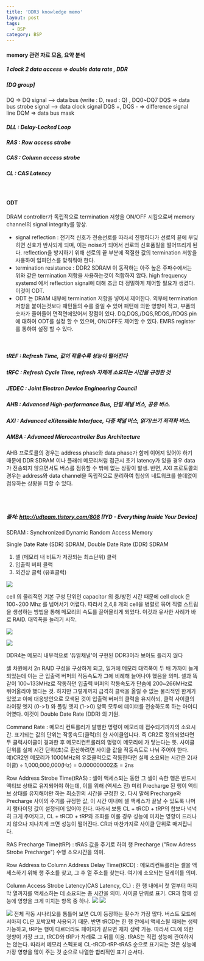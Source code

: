 ```yaml
---
title: 'DDR3 knowledge memo'
layout: post
tags:
  - BSP
category: BSP
---
```

#### memory 관련 자료 모음, 요약 분석

##### 1 clock 2 data  access => double data rate , DDR

##### [DQ group]
DQ        =>  DQ signal --> data bus (write : D, read : Q)  ,    DQ0~DQ7
DQS     =>  data bus strobe signal --> data clock signal
DQS +, DQS -   =>  difference signal line
DQM   => data bus mask

##### DLL : Delay-Locked Loop

##### RAS : Row access strobe
##### CAS : Column access strobe
##### CL : CAS Latency

<br>

#### ODT 
DRAM controller가 독립적으로 termination 저항을 ON/OFF  시킴으로써 memory channel의 signal integrity를 향상.
* signal reflection : 전기적 신호가 전송선로를 따라서 진행하다가 선로의 끝에 부딪히면 신호가 반사되게 되며, 이는 noise가 되어서 선로의 신호품질을 떨어뜨리게 된다. reflection을 방지하기 위해 선로의 끝 부분에 적절한 값의 termination 저항을 사용하여 임피던스를 맞춰줘야 한다.
* termination resistance : DDR2 SDRAM 이 동작하는 아주 높은 주파수에서는 위와 같은 termination 저항을 사용하는것이 적합하지 않다. high frequency  systemd 에서 reflection signal에 대해 조금 더 정밀하게 제어할 필요가 생겼다. 이것이 ODT.
* ODT 는 DRAM 내부에 termination 저항을 넣어서 제어한다. 외부에 termination 저항을 붙이는것보다 패턴들의 수를 줄일 수 있어 패턴에 의한 영향이 적고, 부품의 숫자가 줄어들어 면적면에있어서 장점이 있다.
DQ,DQS,/DQS,RDQS,/RDQS pin에 대하여 ODT를 설정 할 수 있으며, ON/OFF도 제어할 수 있다.
EMRS register 를 통하여 설정 할 수 있다.

<br>

##### tREF : Refresh Time, 값이 작을수록 성능이 떨어진다
##### tRFC : Refresh Cycle Time, refresh 자체에 소요되는 시간을 규정한 것

##### JEDEC : Joint Electron Device Engineering Council

##### AHB : Advanced High-performance Bus, 단일 채널 버스, 공유 버스.
##### AXI : Advanced eXitensible Interface, 다중 채널 버스, 읽기/쓰기 최적화 버스.
##### AMBA : Advanced Microcontroller Bus Architecture
AHB 프로토콜의 경우는 address phase와 data phase가 함께 이어져 있어야 하기 때문에 DDR SDRAM 이나 플래쉬 메모리처럼 접근시 초기 latency가 있을 경우 data가 전송되지 않으면서도 버스를 점유할 수 밖에 없는 상황이 발생. 
반면, AXI 프로토콜의 경우는 address와 data channel을 독립적으로 분리하여 칩상의 네트워크를 쓸데없이 점유하는 상황을 피할 수 있다.

<br><br>


##### 출처: http://udteam.tistory.com/808 [IYD - Everything Inside Your Device]

SDRAM : Synchronized Dynamic Random Access Memory

Single Date Rate (SDR) SDRAM, Double Date Rate (DDR) SDRAM

1. 셀 (메모리 내 비트가 저장되는 최소단위) 클럭
2. 입출력 버퍼 클럭
3. 외견상 클럭 (유효클럭)

![](http://cfile21.uf.tistory.com/image/260B7445561240E322AC99)

cell 의 물리적인 기본 구성 단위인 capacitor 의 충/방전 시간 때문에 cell clock 은 100~200 Mhz 를 넘어서기 어렵다.
따라서 2,4,8 개의 cell을 병렬로 묶어 직렬 스트림을 생성하는 방법을 통해 메모리의 속도를 끌어올리게 되었다.
이것과 유사한 사례가 바로 RAID. 대역폭을 늘리기 시작.

![](http://cfile8.uf.tistory.com/image/221A3245561240E414CFBE)

![](http://cfile25.uf.tistory.com/image/24086F45561240E5252355)

DDR4는 메모리 내부적으로 '듀얼채널'이 구현된 DDR3이라 보아도 틀리지 않다

셀 차원에서 2n RAID 구성을 구상하게 되고, 일거에 메모리 대역폭이 두 배 가까이 늘게 되었는데 이는 곧 입출력 버퍼의 작동속도가 그에 비례해 늘어나야 했음을 의미.
셀과 똑같이 100~133MHz로 작동하던 입출력 버퍼의 작동속도가 단숨에 200~266MHz로 뛰어올라야 했다는 것. 하지만 그렇게까지 급격히 클럭을 올릴 수 없는 물리적인 한계가 있었고 이에 대응방안으로 모색된 것이 입출력 버퍼의 클럭을 유지하되, 클럭 사이클의 라이징 엣지 (0->1) 와 폴링 엣지 (1->0) 양쪽 모두에 데이터를 전송하도록 하는 아이디어였다. 이것이 Double Date Rate (DDR) 의 기원.


Command Rate : 메모리 컨트롤러가 발행한 명령이 메모리에 접수되기까지의 소요시간. 표기되는 값의 단위는 작동속도(클럭)의 한 사이클입니다. 즉 CR2로 정의되었다면 두 클럭사이클이 경과한 후 메모리컨트롤러의 명령이 메모리에 가 닿는다는 뜻. 사이클 단위를 실제 시간 단위(초)로 환산하려면 사이클 값을 작동속도로 나눠 주어야 한다. 예)CR2인 메모리가 1000MHz의 유효클럭으로 작동한다면 실제 소요되는 시간은 2(사이클) ÷ 1,000,000,000(Hz) = 0.000000002초 = 2ns

Row Address Strobe Time(tRAS) : 셀이 액세스되는 동안 그 셀이 속한 행은 반드시 액티브 상태로 유지되어야 하는데, 이를 위해 (액세스 전) 미리 Precharge 된 행이 액티브 상태를 유지해야만 하는 최소한의 시간을 규정한 것. 다시 말해 Precharge와 Precharge 사이의 주기를 규정한 값, 이 시간 이내에 셀 액세스가 끝날 수 있도록 나머지 램타이밍 값이 설정되어 있어야 한다. 따라서 보통 CL + tRCD + tRP의 합보다 넉넉히 크게 주어지고, CL + tRCD + tRP와 조화를 이룰 경우 성능에 미치는 영향이 드러나지 않으나 지나치게 크면 성능이 떨어진다. CR과 마찬가지로 사이클 단위로 매겨집니다.

RAS Precharge Time(tRP) : tRAS 값을 주기로 하여 행 Precharge ("Row Adress Strobe Precharge")  수행 소요시간을 의미.

Row Address to Column Address Delay Time(tRCD) : 메모리컨트롤러는 셀을 액세스하기 위해 행 주소를 찾고, 그 후 열 주소를 찾는다. 여기에 소요되는 딜레이를 의미.

Column Access Strobe Latency(CAS Latency, CL) : 한 행 내에서 첫 열부터 마지막 열까지를 액세스하는 데 소요되는 총 시간을 의미. 사이클 단위로 표기.
CR과 함께 성능에 영향을 크게 미치는 항목 중 하나.
![](http://cfile28.uf.tistory.com/image/2372063956124CF3152DBC)
![](http://cfile22.uf.tistory.com/image/2415393656124C7803C4A9)

![](http://cfile23.uf.tistory.com/image/2579973856124EEB31435E)
전체 작동 시나리오를 통틀어 보면 CL이 등장하는 횟수가 가장 많다. 버스트 모드에서마저 CL은 꼬박꼬박 사용되기 때문. 
반면 tRCD는 한 행 안에서 액세스될 때에는 생략 가능하고, tRP는 행이 다르더라도 페이지가 같으면 재차 생략 가능. 따라서 CL에 의한 영향이 가장 크고, tRCD와 tRP가 차례로 그 뒤를 이음. tRAS는 직접 성능에 관여하지는 않는다. 따라서 메모리 스펙표에 CL-tRCD-tRP-tRAS 순으로 표기되는 것은 성능에 가장 영향을 많이 주는 것 순으로 나열한 합리적인 표기 순서다.

